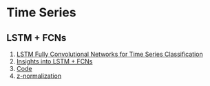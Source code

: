# Time Series

## LSTM + FCNs
1. [LSTM Fully Convolutional Networks for Time Series Classification](https://arxiv.org/pdf/1709.05206.pdf)
2. [Insights into LSTM + FCNs](https://arxiv.org/pdf/1902.10756.pdf)
3. [Code](https://github.com/titu1994/LSTM-FCN)
4. [z-normalization](https://jmotif.github.io/sax-vsm_site/morea/algorithm/znorm.html)
